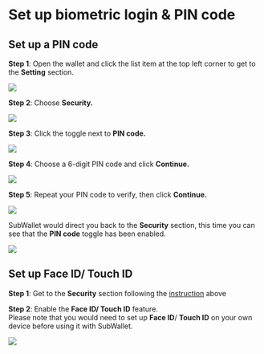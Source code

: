 # Set up biometric login & PIN code

## Set up a PIN code

**Step 1**: Open the wallet and click the list item at the top left corner to get to the **Setting** section.&#x20;

![](<../.gitbook/assets/image (21) (1).png>)

**Step 2**: Choose **Security.**

![](<../.gitbook/assets/image (2) (2).png>)

**Step 3**: Click the toggle next to **PIN code.**

![](<../.gitbook/assets/image (12) (1) (1).png>)

**Step 4**: Choose a 6-digit PIN code and click **Continue.**

![](<../.gitbook/assets/image (22) (1).png>)

**Step 5**: Repeat your PIN code to verify, then click **Continue.**

![](<../.gitbook/assets/image (19) (1).png>)

SubWallet would direct you back to the **Security** section, this time you can see that the **PIN code** toggle has been enabled.&#x20;

![](<../.gitbook/assets/image (17) (1).png>)

## Set up Face ID/ Touch ID

**Step 1**: Get to the **Security** section following the [instruction](set-up-biometric-login-and-pin-code.md#set-up-a-pin-code) above

**Step 2**: Enable the **Face ID/ Touch ID** feature.\
Please note that you would need to set up **Face ID**/ **Touch ID** on your own device before using it with SubWallet.

![](<../.gitbook/assets/image (13) (1) (1).png>)
